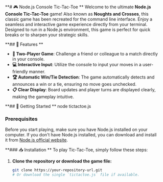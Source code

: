 **# 🎮 Node.js Console Tic-Tac-Toe
**
Welcome to the ultimate **Node.js Console Tic-Tac-Toe** game! Also known as **Noughts and Crosses**, this classic game has been recreated for the command line interface. Enjoy a seamless and interactive game experience directly from your terminal. Designed to run in a Node.js environment, this game is perfect for quick breaks or to sharpen your strategic skills.

**## 🌟 Features
**
- **👥 Two-Player Game**: Challenge a friend or colleague to a match directly in your console.
- **💻 Interactive Input**: Utilize the console to input your moves in a user-friendly manner.
- **🏆 Automatic Win/Tie Detection**: The game automatically detects and announces a win or a tie, ensuring no move goes unchecked.
- **📋 Clear Display**: Board updates and player turns are displayed clearly, making the gameplay intuitive.

**## 🚀 Getting Started
**
node tictactoe.js

### Prerequisites

Before you start playing, make sure you have Node.js installed on your computer. If you don't have Node.js installed, you can download and install it from [Node.js official website](https://nodejs.org/).

**### 📥 Installation
**
To play Tic-Tac-Toe, simply follow these steps:

1. **Clone the repository or download the game file:**
   ```bash
   git clone https://your-repository-url.git
   # Or download the single `tictactoe.js` file if available.
